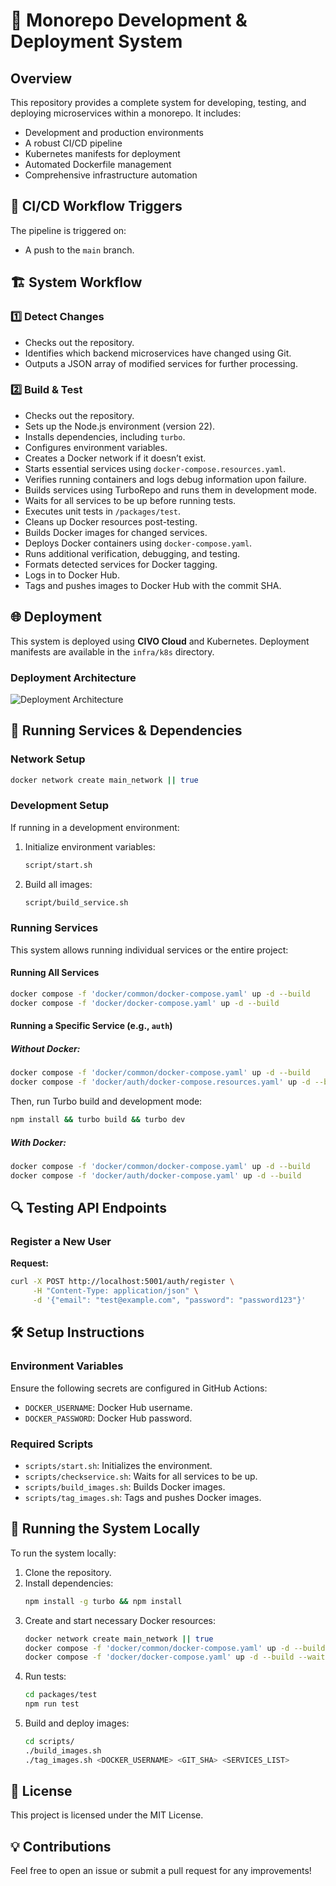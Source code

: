 # 🚀 Monorepo Development & Deployment System

## Overview
This repository provides a complete system for developing, testing, and deploying microservices within a monorepo. It includes:
- Development and production environments
- A robust CI/CD pipeline
- Kubernetes manifests for deployment
- Automated Dockerfile management
- Comprehensive infrastructure automation

## 📌 CI/CD Workflow Triggers
The pipeline is triggered on:
- A push to the `main` branch.

## 🏗️ System Workflow
### 1️⃣ Detect Changes
- Checks out the repository.
- Identifies which backend microservices have changed using Git.
- Outputs a JSON array of modified services for further processing.

### 2️⃣ Build & Test
- Checks out the repository.
- Sets up the Node.js environment (version 22).
- Installs dependencies, including `turbo`.
- Configures environment variables.
- Creates a Docker network if it doesn’t exist.
- Starts essential services using `docker-compose.resources.yaml`.
- Verifies running containers and logs debug information upon failure.
- Builds services using TurboRepo and runs them in development mode.
- Waits for all services to be up before running tests.
- Executes unit tests in `/packages/test`.
- Cleans up Docker resources post-testing.
- Builds Docker images for changed services.
- Deploys Docker containers using `docker-compose.yaml`.
- Runs additional verification, debugging, and testing.
- Formats detected services for Docker tagging.
- Logs in to Docker Hub.
- Tags and pushes images to Docker Hub with the commit SHA.

## 🌐 Deployment
This system is deployed using **CIVO Cloud** and Kubernetes. Deployment manifests are available in the `infra/k8s` directory.

### Deployment Architecture
![Deployment Architecture](https://github.com/vanshpatelx/devenv/blob/main/images/deployment.png)

## 🚀 Running Services & Dependencies
### Network Setup
```sh
docker network create main_network || true
```
### Development Setup
If running in a development environment:
1. Initialize environment variables:
   ```sh
   script/start.sh
   ```
2. Build all images:
   ```sh
   script/build_service.sh
   ```

### Running Services
This system allows running individual services or the entire project:
#### Running All Services
```sh
docker compose -f 'docker/common/docker-compose.yaml' up -d --build
docker compose -f 'docker/docker-compose.yaml' up -d --build
```
#### Running a Specific Service (e.g., `auth`)
##### Without Docker:
```sh
docker compose -f 'docker/common/docker-compose.yaml' up -d --build
docker compose -f 'docker/auth/docker-compose.resources.yaml' up -d --build
```
Then, run Turbo build and development mode:
```bash
npm install && turbo build && turbo dev
```
##### With Docker:
```sh
docker compose -f 'docker/common/docker-compose.yaml' up -d --build
docker compose -f 'docker/auth/docker-compose.yaml' up -d --build
```

## 🔍 Testing API Endpoints
### Register a New User
**Request:**
```sh
curl -X POST http://localhost:5001/auth/register \
     -H "Content-Type: application/json" \
     -d '{"email": "test@example.com", "password": "password123"}'
```

## 🛠️ Setup Instructions
### Environment Variables
Ensure the following secrets are configured in GitHub Actions:
- `DOCKER_USERNAME`: Docker Hub username.
- `DOCKER_PASSWORD`: Docker Hub password.

### Required Scripts
- `scripts/start.sh`: Initializes the environment.
- `scripts/checkservice.sh`: Waits for all services to be up.
- `scripts/build_images.sh`: Builds Docker images.
- `scripts/tag_images.sh`: Tags and pushes Docker images.

## 🚀 Running the System Locally
To run the system locally:
1. Clone the repository.
2. Install dependencies:
   ```sh
   npm install -g turbo && npm install
   ```
3. Create and start necessary Docker resources:
   ```sh
   docker network create main_network || true
   docker compose -f 'docker/common/docker-compose.yaml' up -d --build
   docker compose -f 'docker/docker-compose.yaml' up -d --build --wait
   ```
4. Run tests:
   ```sh
   cd packages/test
   npm run test
   ```
5. Build and deploy images:
   ```sh
   cd scripts/
   ./build_images.sh
   ./tag_images.sh <DOCKER_USERNAME> <GIT_SHA> <SERVICES_LIST>
   ```

## 📜 License
This project is licensed under the MIT License.

## 💡 Contributions
Feel free to open an issue or submit a pull request for any improvements!

